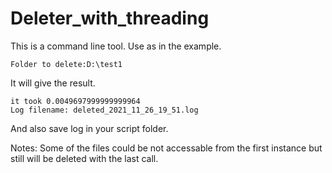 # Deleter_with_threading

This is a command line tool.
Use as in the example.
```
Folder to delete:D:\test1
```

It will give the result.

```
it took 0.0049697999999999964
Log filename: deleted_2021_11_26_19_51.log
```
And also save log in your script folder.

Notes: Some of the files could be not accessable from the first instance but still will be deleted with the last call.

